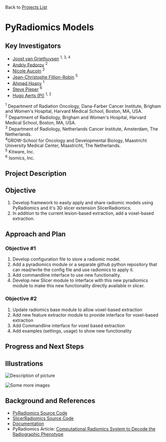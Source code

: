Back to [Projects List](../../README.md#ProjectsList)

# PyRadiomics Models

## Key Investigators

 - [Joost van Griethuysen](https://github.com/JoostJM) <sup>1, 3, 4</sup>
 - [Andriy Fedorov](https://github.com/fedorov) <sup>2</sup>
 - [Nicole Aucoin](https://github.com/naucoin) <sup>2</sup>
 - [Jean-Christophe Fillion-Robin](https://github.com/jcfr) <sup>5</sup>
 - [Ahmed Hosny](https://github.com/ahmedhosny) <sup>1</sup>
 - [Steve Pieper](https://github.com/pieper) <sup>6</sup>
 - [Hugo Aerts (PI)](https://github.com/hugoaerts) <sup>1, 2</sup>
 
<sup>1</sup> Department of Radiation Oncology, Dana-Farber Cancer Institute, Brigham and Women's Hospital, Harvard Medical School, Boston, MA, USA.<br>
<sup>2</sup> Department of Radiology, Brigham and Women's Hospital, Harvard Medical School, Boston, MA, USA.<br>
<sup>3</sup> Department of Radiology, Netherlands Cancer Institute, Amsterdam, The Netherlands.<br>
<sup>4</sup >GROW-School for Oncology and Developmental Biology, Maastricht University Medical Center, Maastricht, The Netherlands.<br>
<sup>5</sup> Kitware, Inc.<br>
<sup>6</sup> Isomics, Inc.

## Project Description

## Objective

1. Develop framework to easily apply and share radiomic models using PyRadiomics and it's 3D slicer extension SlicerRadiomics.
2. In addition to the current lesion-based extraction, add a voxel-based extraction.

## Approach and Plan

### Objective #1

1. Develop configuration file to store a radiomic model.
1. Add a pyradiomics module or a separate github python repository that can read/write the config file and use radiomics to apply it.
1. Add commandline interface to use new functionality.
1. Develop new Slicer module to interface with this new pyradiomics module to make this new functionality directly available in slicer.

### Objective #2

1. Update radiomics base module to allow voxel-based extraction
2. Add new feature extractor module to provide interface for voxel-based extraction
3. Add Commandline interface for voxel based extraction
4. Add examples (settings, usage) to show new functionality

## Progress and Next Steps

<!--Describe progress and next steps in a few bullet points as you are making progress.-->

## Illustrations

<!--Add pictures and links to videos that demonstrate what has been accomplished.-->

![Description of picture](Example2.jpg)

![Some more images](Example2.jpg)

## Background and References

<!--Use this space for information that may help people better understand your project, like links to papers, source code, or data.-->

- [PyRadiomics Source Code](https://github.com/Radiomics/pyradiomics)
- [SlicerRadiomics Source Code](https://github.com/Radiomics/SlicerRadiomics)
- [Documentation](http://pyradiomics.readthedocs.io)
- PyRadiomics Article: [Computational Radiomics System to Decode the Radiographic Phenotype](http://cancerres.aacrjournals.org/content/77/21/e104)
